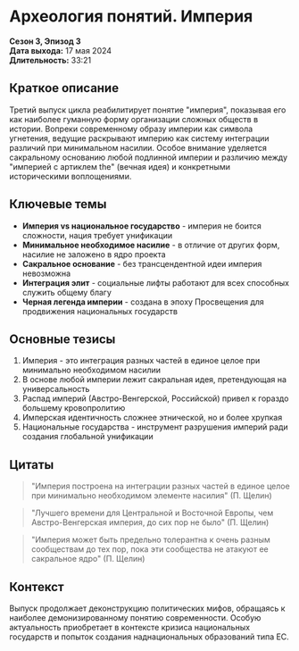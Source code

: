 # Археология понятий. Империя
**Сезон 3, Эпизод 3**  
**Дата выхода:** 17 мая 2024  
**Длительность:** 33:21

## Краткое описание

Третий выпуск цикла реабилитирует понятие "империя", показывая его как наиболее гуманную форму организации сложных обществ в истории. Вопреки современному образу империи как символа угнетения, ведущие раскрывают империю как систему интеграции различий при минимальном насилии. Особое внимание уделяется сакральному основанию любой подлинной империи и различию между "империей с артиклем the" (вечная идея) и конкретными историческими воплощениями.

## Ключевые темы

- **Империя vs национальное государство** - империя не боится сложности, нация требует унификации
- **Минимальное необходимое насилие** - в отличие от других форм, насилие не заложено в ядро проекта
- **Сакральное основание** - без трансцендентной идеи империя невозможна
- **Интеграция элит** - социальные лифты работают для всех способных служить общему благу
- **Черная легенда империи** - создана в эпоху Просвещения для продвижения национальных государств

## Основные тезисы

1. Империя - это интеграция разных частей в единое целое при минимально необходимом насилии
2. В основе любой империи лежит сакральная идея, претендующая на универсальность
3. Распад империй (Австро-Венгерской, Российской) привел к гораздо большему кровопролитию
4. Имперская идентичность сложнее этнической, но и более хрупкая
5. Национальные государства - инструмент разрушения империй ради создания глобальной унификации

## Цитаты

> "Империя построена на интеграции разных частей в единое целое при минимально необходимом элементе насилия" (П. Щелин)

> "Лучшего времени для Центральной и Восточной Европы, чем Австро-Венгерская империя, до сих пор не было" (П. Щелин)

> "Империя может быть предельно толерантна к очень разным сообществам до тех пор, пока эти сообщества не атакуют ее сакральное ядро" (П. Щелин)

## Контекст

Выпуск продолжает деконструкцию политических мифов, обращаясь к наиболее демонизированному понятию современности. Особую актуальность приобретает в контексте кризиса национальных государств и попыток создания наднациональных образований типа ЕС.
